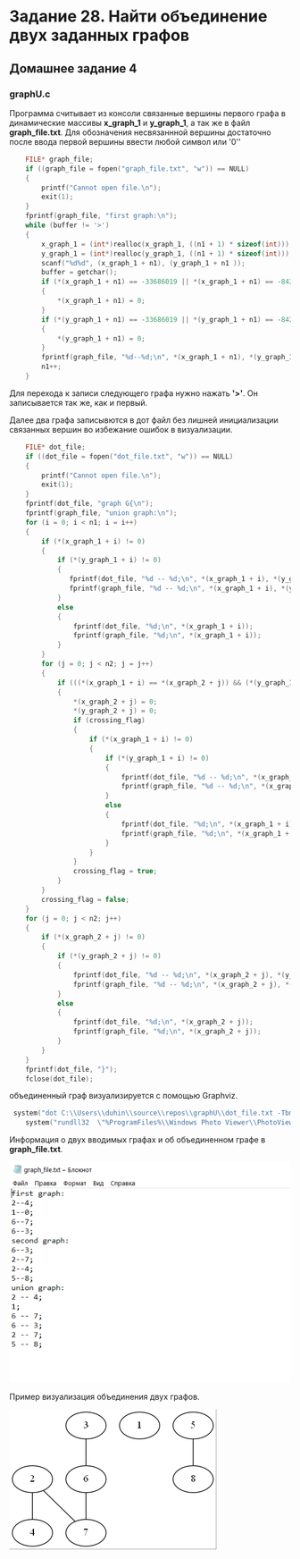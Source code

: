 # Задание 28. Найти объединение двух заданных графов

## Домашнее задание 4

### graphU.c



Программа считывает из консоли связанные вершины первого графа в динамические массивы **x_graph_1** и **y_graph_1**, а так же в файл **graph_file.txt**. Для обозначения несвязаннной вершины достаточно после ввода первой вершины ввести любой символ или '0''

```c   
    FILE* graph_file;
    if ((graph_file = fopen("graph_file.txt", "w")) == NULL)
    {
        printf("Cannot open file.\n");
        exit(1);
    }
    fprintf(graph_file, "first graph:\n");
    while (buffer != '>')
    {   
        x_graph_1 = (int*)realloc(x_graph_1, ((n1 + 1) * sizeof(int)));
        y_graph_1 = (int*)realloc(y_graph_1, ((n1 + 1) * sizeof(int)));
        scanf("%d%d", (x_graph_1 + n1), (y_graph_1 + n1 ));
        buffer = getchar();
        if (*(x_graph_1 + n1) == -33686019 || *(x_graph_1 + n1) == -842150451)
        {
            *(x_graph_1 + n1) = 0;
        }
        if (*(y_graph_1 + n1) == -33686019 || *(y_graph_1 + n1) == -842150451)
        {
            *(y_graph_1 + n1) = 0;
        }
        fprintf(graph_file, "%d--%d;\n", *(x_graph_1 + n1), *(y_graph_1 + n1));
        n1++;
    }    

```
Для перехода к записи следующего графа нужно нажать **'>'**.
Он записывается так же, как и первый.


Далее два графа записывются в дот файл без лишней инициализации связанных вершин во избежание ошибок в визуализации.
```c
    FILE* dot_file;
    if ((dot_file = fopen("dot_file.txt", "w")) == NULL)
    {
    	printf("Cannot open file.\n");
    	exit(1);
    }
    fprintf(dot_file, "graph G{\n");
    fprintf(graph_file, "union graph:\n");
    for (i = 0; i < n1; i = i++)
    {
        if (*(x_graph_1 + i) != 0)
        {
            if (*(y_graph_1 + i) != 0)
            {
               fprintf(dot_file, "%d -- %d;\n", *(x_graph_1 + i), *(y_graph_1 + i));
               fprintf(graph_file, "%d -- %d;\n", *(x_graph_1 + i), *(y_graph_1 + i));
            }
            else
            {
                fprintf(dot_file, "%d;\n", *(x_graph_1 + i));
                fprintf(graph_file, "%d;\n", *(x_graph_1 + i));
            }
        }
        for (j = 0; j < n2; j = j++)
        {
            if (((*(x_graph_1 + i) == *(x_graph_2 + j)) && (*(y_graph_1 + i) == *(y_graph_2 + j))) || ((*(x_graph_1 + i) == *(y_graph_2 + j)) && (*(y_graph_1 + i) == *(x_graph_2 + j))))
            {
                *(x_graph_2 + j) = 0;
                *(y_graph_2 + j) = 0;
                if (crossing_flag)
                {
                    if (*(x_graph_1 + i) != 0)
                    {
                        if (*(y_graph_1 + i) != 0)
                        {
                            fprintf(dot_file, "%d -- %d;\n", *(x_graph_1 + i), *(y_graph_1 + j + 1));
                            fprintf(graph_file, "%d -- %d;\n", *(x_graph_1 + i), *(y_graph_1 + j + 1));
                        }
                        else
                        {
                            fprintf(dot_file, "%d;\n", *(x_graph_1 + i));
                            fprintf(graph_file, "%d;\n", *(x_graph_1 + i));
                        }
                    }
                }
                crossing_flag = true;
            }
        }
        crossing_flag = false;
    }
    for (j = 0; j < n2; j++)
    {
        if (*(x_graph_2 + j) != 0)
        {
            if (*(y_graph_2 + j) != 0)
            {
                fprintf(dot_file, "%d -- %d;\n", *(x_graph_2 + j), *(y_graph_2 + j));
                fprintf(graph_file, "%d -- %d;\n", *(x_graph_2 + j), *(y_graph_2 + j));
            }
            else
            {
                fprintf(dot_file, "%d;\n", *(x_graph_2 + j));
                fprintf(graph_file, "%d;\n", *(x_graph_2 + j));
            }
        }
    }
    fprintf(dot_file, "}");
    fclose(dot_file);
```
объединенный граф визуализируется с помощью Graphviz.
```c   
 system("dot C:\\Users\\duhin\\source\\repos\\graphU\\dot_file.txt -Tbmp -o graph.PNG");
    system("rundll32  \"%ProgramFiles%\\Windows Photo Viewer\\PhotoViewer.dll\", ImageView_Fullscreen C:\\Users\\duhin\\source\\repos\\graphU\\graph.PNG");
``` 
Информация о двух вводимых графах и об объединенном графе в **graph_file.txt**.

![Screenshot](work.PNG)

Пример визуализация объединения двух графов.

![Screenshot](graph.PNG)
